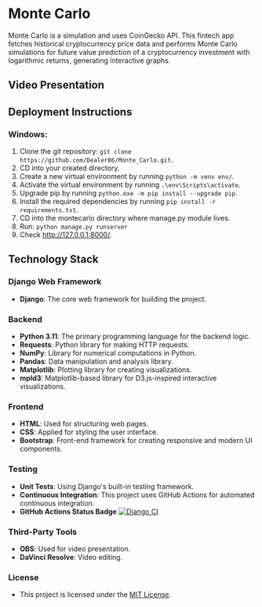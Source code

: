# Monte Carlo
Monte Carlo is a simulation and uses CoinGecko API. This fintech app fetches historical cryptocurrency price data and performs Monte Carlo simulations for future value prediction of a cryptocurrency investment with logarithmic returns, generating interactive graphs.

## Video Presentation


## Deployment Instructions
### Windows:
1. Clone the git repository: `git clone https://github.com/Dealer86/Monte_Carlo.git`.
2. CD into your created directory.
3. Create a new virtual environment by running `python -m venv env/`.
4. Activate the virtual environment by running `.\env\Scripts\activate`.
5. Upgrade pip by running `python.exe -m pip install --upgrade pip`.
6. Install the required dependencies by running `pip install -r requirements.txt`.
7. CD into the montecarlo directory where manage.py module lives.
8. Run: `python manage.py runserver`
9. Check http://127.0.0.1:8000/.

## Technology Stack
### Django Web Framework
- **Django**: The core web framework for building the project.

### Backend
- **Python 3.11**: The primary programming language for the backend logic.
- **Requests**: Python library for making HTTP requests.
- **NumPy**: Library for numerical computations in Python.
- **Pandas**: Data manipulation and analysis library.
- **Matplotlib**: Plotting library for creating visualizations.
- **mpld3**: Matplotlib-based library for D3.js-inspired interactive visualizations.

### Frontend
- **HTML**: Used for structuring web pages.
- **CSS**: Applied for styling the user interface.
- **Bootstrap**: Front-end framework for creating responsive and modern UI components.

### Testing
- **Unit Tests**: Using Django's built-in testing framework.
- **Continuous Integration**: This project uses GitHub Actions for automated continuous integration.
- **GitHub Actions Status Badge** [![Django CI](https://github.com/Dealer86/Monte_Carlo/actions/workflows/django.yml/badge.svg)](https://github.com/Dealer86/Monte_Carlo/actions/workflows/django.yml)

### Third-Party Tools
- **OBS**: Used for video presentation.
- **DaVinci Resolve**: Video editing.

### License

- This project is licensed under the [MIT License](LICENSE).